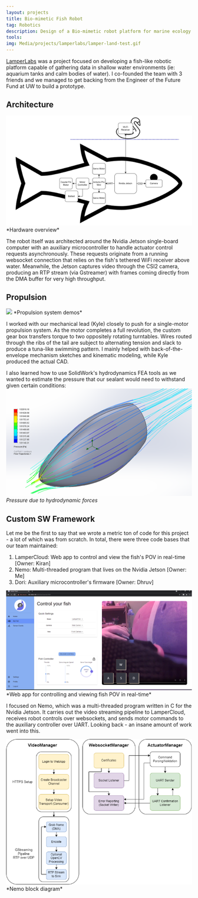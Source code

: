 ```yaml
---
layout: projects
title: Bio-mimetic Fish Robot
tag: Robotics
description: Design of a Bio-mimetic robot platform for marine ecology research
tools: 
img: Media/projects/lamperlabs/lamper-land-test.gif
---
```


<a href="https://lamperlabs.github.io/">LamperLabs</a> was a project focused on developing a fish-like robotic platform capable of gathering data in shallow water environments (ie: aquarium tanks and calm bodies of water). I co-founded the team with 3 friends and we managed to get backing from the Engineer of the Future Fund at UW to build a prototype.

## Architecture
<img src="/Media/projects/lamperlabs/lamper-hw-block-diagram.png">
*Hardware overview*

The robot itself was architected around the Nvidia Jetson single-board computer with an auxiliary microcontroller to handle actuator control requests asynchronously. These requests originate from a running websocket connection that relies on the fish's tethered WiFi receiver above water. Meanwhile, the Jetson captures video through the CSI2 camera, producing an RTP stream (via Gstreamer) with frames coming directly from the DMA buffer for very high throughput.

## Propulsion
<img src="/Media/projects/lamperlabs/lamper-build.gif">
*Propulsion system demos*

I worked with our mechanical lead (Kyle) closely to push for a single-motor propulsion system. As the motor completes a full revolution, the custom gear box transfers torque to two oppositely rotating turntables. Wires routed through the ribs of the tail are subject to alternating tension and slack to produce a tuna-like swimming pattern. I mainly helped with back-of-the-envelope mechanism sketches and kinematic modeling, while Kyle produced the actual CAD.

I also learned how to use SolidWork's hydrodynamics FEA tools as we wanted to estimate the pressure that our sealant would need to withstand given certain conditions:
<img src="/Media/projects/lamperlabs/lamper-pressure1.png">
*Pressure due to hydrodynamic forces*

## Custom SW Framework
Let me be the first to say that we wrote a metric ton of code for this project - a lot of which was from scratch. In total, there were three code bases that our team maintained:
1. LamperCloud: Web app to control and view the fish's POV in real-time [Owner: Kiran]
2. Nemo: Multi-threaded program that lives on the Nvidia Jetson [Owner: Me]
3. Dori: Auxiliary microcontroller's firmware [Owner: Dhruv]

<img src="/Media/projects/lamperlabs/lamper-cloud.png">
*Web app for controlling and viewing fish POV in real-time*

I focused on Nemo, which was a multi-threaded program written in C for the Nvidia Jetson. It carries out the video streaming pipeline to LamperCloud, receives robot controls over websockets, and sends motor commands to the auxiliary controller over UART. Looking back - an insane amount of work went into this.

<img src="/Media/projects/lamperlabs/nemo-block-diagram.png">
*Nemo block diagram*